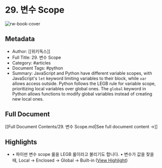 # 29. 변수 Scope

![rw-book-cover](https://wikidocs.net/images/book/python_basic_rHQbKqM.png)

## Metadata
- Author: [[위키독스]]
- Full Title: 29. 변수 Scope
- Category: #articles
- Document Tags:  #python 
- Summary: JavaScript and Python have different variable scopes, with JavaScript's `let` keyword limiting variables to their block, while `var` allows access outside. Python follows the LEGB rule for variable scope, prioritizing local variables over global ones. The `global` keyword in Python allows functions to modify global variables instead of creating new local ones.

## Full Document
[[Full Document Contents/29. 변수 Scope.md|See full document content →]]

## Highlights
- • 파이썬 변수 scope 룰을 LEGB 룰이라고 불리기도 합니다.
  • 변수가 값을 찾을 때, Local -> Enclosed -> Global -> Built-in ([View Highlight](https://read.readwise.io/read/01j7fbgc6j7qx9hawwdtdrrrk4))

